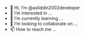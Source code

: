 - 👋 Hi, I’m @asliddin2002developer
- 👀 I’m interested in ...
- 🌱 I’m currently learning ...
- 💞️ I’m looking to collaborate on ...
- 📫 How to reach me ...

<!---
asliddin2002developer/asliddin2002developer is a ✨ special ✨ repository because its `README.md` (this file) appears on your GitHub profile.
You can click the Preview link to take a look at your changes.
--->
